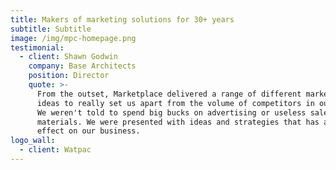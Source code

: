 ```yaml
---
title: Makers of marketing solutions for 30+ years
subtitle: Subtitle
image: /img/mpc-homepage.png
testimonial:
  - client: Shawn Godwin
    company: Base Architects
    position: Director
    quote: >-
      From the outset, Marketplace delivered a range of different marketing
      ideas to really set us apart from the volume of competitors in our market.
      We weren't told to spend big bucks on advertising or useless sales
      materials. We were presented with ideas and strategies that has an instant
      effect on our business.
logo_wall:
  - client: Watpac
---
```


